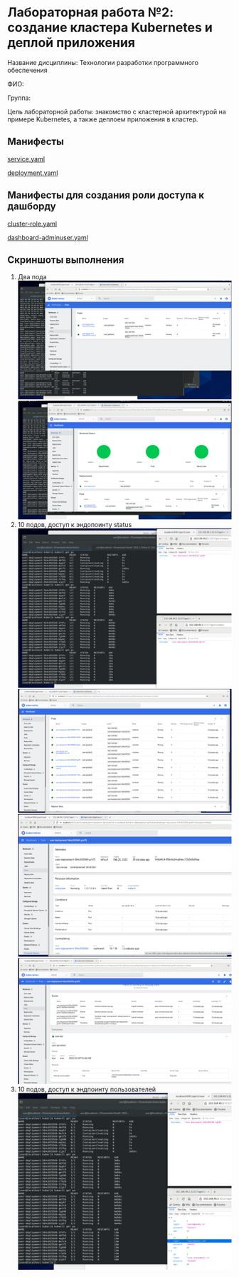 # Лабораторная работа №2: создание кластера Kubernetes и деплой приложения

Название дисциплины: Технологии разработки программного обеспечения

ФИО: 

Группа:

Цель лабораторной работы: знакомство с кластерной архитектурой на примере Kubernetes, а также деплоем приложения в кластер.

## Манифесты
[service.yaml](kuber/service.yaml)

[deployment.yaml](kuber/deployment.yaml)

## Манифесты для создания роли доступа к дашборду
[cluster-role.yaml](dashboard-roles/cluster-role.yaml)


[dashboard-adminuser.yaml](dashboard-roles/dashboard-adminuser.yaml)
## Скриншоты выполнения

1. Два пода
![Alt text](https://github.com/simple-user-tt/lab2/blob/46a9d37dd928b2f66b1d7682b90a05b42e0461b2/screenshots/2%20pods.png)
![Обзор](screenshots/2%20pods%202.png)
2. 10 подов, доступ к эндопоинту status
![Обращение к двум разным подам](screenshots/10%20pods%204.png)
![Обзор](screenshots/10%20pods%201.png)
![Обзор 1](screenshots/10%20pods%202.png)
![Обзор 2](screenshots/10%20pods%203.png)
3. 10 подов, доступ к эндпоинту пользователей
![Просмотр пользователей](screenshots/10%20pods%205.png)
